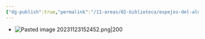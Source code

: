```yaml
---
{"dg-publish":true,"permalink":"/11-areas/02-biblioteca/espejos-del-alma/","noteIcon":""}
---
```


- ![Pasted image 20231123152452.png|200](/img/user/11%20%C3%81reas%20%E2%9A%99/02%20Biblioteca/%F0%9F%92%BE%20Adjuntos/Pasted%20image%2020231123152452.png)